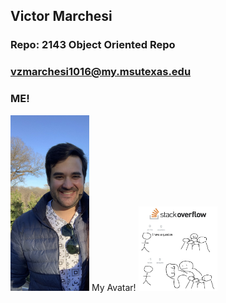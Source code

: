 ## Victor Marchesi
### Repo: 2143 Object Oriented Repo
### vzmarchesi1016@my.msutexas.edu
### ME!
<img src="https://github.com/Vizemo/2143-OOP-Marchesi/blob/main/Assignments/Graphics/README/Me.JPG" width=25% height=25%>
My Avatar!
<img src="https://github.com/Vizemo/2143-OOP-Marchesi/blob/main/Assignments/Graphics/README/Avatar.JPG" width=25% height=25%>
